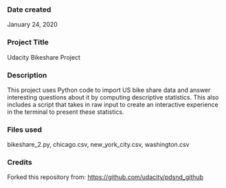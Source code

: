 ### Date created
January 24, 2020

### Project Title
Udacity Bikeshare Project

### Description
This project uses Python code to import US bike share data and answer interesting questions about it by computing descriptive statistics.
This also includes a script that takes in raw input to create an interactive experience in the terminal to present these statistics.

### Files used
bikeshare_2.py,
chicago.csv,
new_york_city.csv,
washington.csv

### Credits
Forked this repository from: https://github.com/udacity/pdsnd_github
